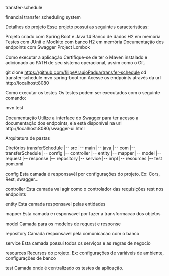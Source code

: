 transfer-schedule

financial transfer scheduling system

Detalhes do projeto
Esse projeto possui as seguintes características:

Projeto criado com Spring Boot e Java 14
Banco de dados H2 em memória
Testes com JUnit e Mockito com banco H2 em memória
Documentação dos endpoints com Swagger
Project Lombok

Como executar a aplicação
Certifique-se de ter o Maven instalado e adicionado ao PATH de seu sistema operacional, assim como o Git.

git clone https://github.com/filipeAraujoPadua/transfer-schedule
cd transfer-schedule
mvn spring-boot:run
Acesse os endpoints através da url http://localhost:8080

Como executar os testes
Os testes podem ser executados com o seguinte comando:

mvn test

Documentação
Utilize a interface do Swagger para ter acesso a documentação dos endpoints, ela está disponível na url http://localhost:8080/swagger-ui.html

Arquitetura de pastas

Diretórios
transferSchedule
       |-- src
         |-- main
           |-- java
	     |-- com
             	|-- transferSchedule
		  |-- config
		  |-- controller
		  |-- entity
		  |-- mapper
		  |-- model
		    |-- request
		    |-- response
		  |-- repository
		  |-- service
		    |-- impl
           |-- resources
         |-- test
       pom.xml

config
Esta camada é responsavél por configurações do projeto. Ex: Cors, Rest, swagger...

controller
Esta camada vai agir como o controlador das requisições rest nos endpoints

entity
Esta camada responsavel pelas entidades

mapper
Esta camada e responsavel por fazer a transformacao dos objetos

model
Camada para os modelos de request e response

repository
Camada responsavel pela comunicacao com o banco 

service
Esta camada possui todos os serviços e as regras de negocio

resources
Recursos do projeto. Ex: configurações de variáveis de ambiente, configurações de banco

test
Camada onde é centralizado os testes da aplicação.



